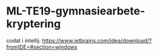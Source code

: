 # ML-TE19-gymnasiearbete-kryptering


codat i intellij:
https://www.jetbrains.com/idea/download/?fromIDE=#section=windows
